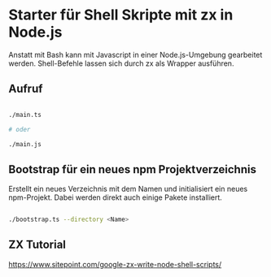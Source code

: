 # Starter für Shell Skripte mit zx in Node.js

Anstatt mit Bash kann mit Javascript in einer Node.js-Umgebung gearbeitet werden. Shell-Befehle lassen sich durch zx als Wrapper ausführen.

## Aufruf

```bash

./main.ts

# oder

./main.js

```

## Bootstrap für ein neues npm Projektverzeichnis

Erstellt ein neues Verzeichnis mit dem Namen <Name> und initialisiert ein neues npm-Projekt. Dabei werden direkt auch einige Pakete installiert.

```bash

./bootstrap.ts --directory <Name>

```


## ZX Tutorial

https://www.sitepoint.com/google-zx-write-node-shell-scripts/
